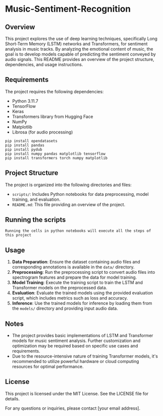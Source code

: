 # Music-Sentiment-Recognition

## Overview
This project explores the use of deep learning techniques, specifically Long Short-Term Memory (LSTM) networks and Transformers, for sentiment analysis in music tracks. By analyzing the emotional content of music, the goal is to develop models capable of predicting the sentiment conveyed by audio signals. This README provides an overview of the project structure, dependencies, and usage instructions.

## Requirements

The project requires the following dependencies:
- Python 3.11.7
- TensorFlow
- Keras
- Transformers library from Hugging Face
- NumPy
- Matplotlib
- Librosa (for audio processing)


```
pip install opendatasets
pip install pandas
pip install pydub
pip install numpy pandas matplotlib tensorflow
pip install transformers torch numpy matplotlib
```





## Project Structure
The project is organized into the following directories and files:
- `scripts/`: Includes Python notebooks for data preprocessing, model training, and evaluation.
- `README.md`: This file providing an overview of the project.


## Running the scripts

```
Running the cells in python notebooks will execute all the steps of this project
```

## Usage
1. **Data Preparation**: Ensure the dataset containing audio files and corresponding annotations is available in the `data/` directory.
2. **Preprocessing**: Run the preprocessing script to convert audio files into spectrogram features and prepare the data for model training.
3. **Model Training**: Execute the training script to train the LSTM and Transformer models on the preprocessed data.
4. **Evaluation**: Evaluate the trained models using the provided evaluation script, which includes metrics such as loss and accuracy.
5. **Inference**: Use the trained models for inference by loading them from the `models/` directory and providing input audio data.

## Notes
- The project provides basic implementations of LSTM and Transformer models for music sentiment analysis. Further customization and optimization may be required based on specific use cases and requirements.
- Due to the resource-intensive nature of training Transformer models, it's recommended to utilize powerful hardware or cloud computing resources for optimal performance.

## License
This project is licensed under the MIT License. See the LICENSE file for details.

For any questions or inquiries, please contact [your email address].

